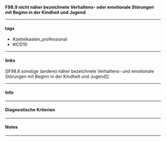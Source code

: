 __F98.9 nicht näher bezeichnete Verhaltens- oder emotionale Störungen mit Beginn in der Kindheit und Jugend__

___________________________________________
#### tags

- #zettelkasten_professional
- #ICD10 
___________________________________________
#### links

[[F98.8 sonstige (andere) näher bezeichnete Verhaltens- und emotionale Störungen mit Beginn in der Kindheit und Jugend]]

___________________________________________
#### Info

___________________________________________
#### Diagnostische Kriterien

___________________________________________
#### Notes

___________________________________________

